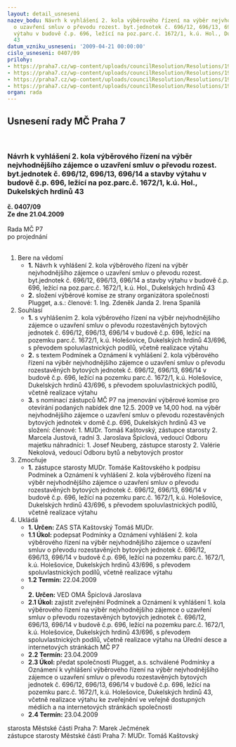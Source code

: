 ```yaml
---
layout: detail_usneseni
nazev_bodu: Návrh k vyhlášení 2. kola výběrového řízení na výběr nejvhodnějšího zájemce
  o uzavření smluv o převodu rozest. byt.jednotek č. 696/12, 696/13, 696/14 a stavby
  výtahu v budově č.p. 696, ležící na poz.parc.č. 1672/1, k.ú. Hol., Dukelských hrdinů
  43
datum_vzniku_usneseni: '2009-04-21 00:00:00'
cislo_usneseni: 0407/09
prilohy:
- https://praha7.cz/wp-content/uploads/councilResolution/Resolutions/19008/22-podm%c3%adnky_v%c5%99_dukelsk%c3%bdch_hrdin%c5%af_43_(4).doc
- https://praha7.cz/wp-content/uploads/councilResolution/Resolutions/19008/22-1_ozn%c3%a1men%c3%ad_v%c5%99_nov%c3%a9.doc
- https://praha7.cz/wp-content/uploads/councilResolution/Resolutions/19008/22-skmbt_60009041511150.tif
- https://praha7.cz/wp-content/uploads/councilResolution/Resolutions/19008/22-skmbt_60009041511170.tif
organ: rada
---
```

<div id="ucUsn_pList" class="usn">
	<span><h2>Usnesení rady MČ Praha 7 </h2>
<br></span><div class="standBody">
<span><h3>Návrh k vyhlášení 2. kola výběrového řízení na výběr nejvhodnějšího zájemce o uzavření smluv o převodu rozest. byt.jednotek č. 696/12, 696/13, 696/14 a stavby výtahu v budově č.p. 696, ležící na poz.parc.č. 1672/1, k.ú. Hol., Dukelských hrdinů 43</h3></span><div class="center">
		<strong>č. 0407/09</strong><br>
	</div>
<div class="center">
		<strong>Ze dne 21.04.2009</strong><br><br>
	</div>Rada MČ P7<br> po projednání<br><br><ol>
<li>Bere na vědomí<ul>
<li>
<strong>1.</strong> Návrh k vyhlášení 2. kola výběrového řízení na výběr nejvhodnějšího zájemce o uzavření smluv o převodu rozest. byt.jednotek č. 696/12, 696/13, 696/14 a stavby výtahu v budově č.p. 696, ležící na poz.parc.č. 1672/1, k.ú. Hol., Dukelských hrdinů 43</li>
<li>
<strong>2.</strong> složení výběrové komise ze strany organizátora společnosti Plugget, a.s.:   členové:                                                                                                                                                                                                                 1. Ing. Zdeněk Janda                                                                                                 2. Irena Spanilá  </li>
</ul>
</li>
<li>Souhlasí<ul>
<li>
<strong>1.</strong> s vyhlášením 2. kola výběrového řízení na výběr nejvhodnějšího zájemce o uzavření smluv o převodu rozestavěných bytových jednotek č. 696/12, 696/13, 696/14 v budově č.p. 696, ležící na pozemku parc.č. 1672/1, k.ú. Holešovice, Dukelských hrdinů 43/696, s převodem spoluvlastnických podílů, včetně realizace výtahu</li>
<li>
<strong>2.</strong> s textem Podmínek a Oznámení k vyhlášení 2. kola výběrového řízení na výběr nejvhodnějšího zájemce o uzavření smluv o převodu rozestavěných bytových jednotek č. 696/12, 696/13, 696/14 v budově č.p. 696, ležící na pozemku parc.č. 1672/1, k.ú. Holešovice, Dukelských hrdinů 43/696, s převodem spoluvlastnických podílů, včetně realizace výtahu</li>
<li>
<strong>3.</strong> s nominací zástupců MČ P7 na jmenování výběrové komise pro otevírání podaných nabídek dne 12.5. 2009 ve 14,00 hod. na výběr nejvhodnějšího zájemce o uzavření smluv o převodu rozestavěných bytových jednotek v domě č.p. 696, Dukelských hrdinů 43 ve složení:                                                                 členové:                                                                                                                     1. MUDr. Tomáš Kaštovský, zástupce starosty                                                       2. Marcela Justová, radní                                                                                         3. Jaroslava Špiclová, vedoucí Odboru majetku                                                            náhradníci:                                                                                                                 1. Josef Neuberg, zástupce starosty                                                                                                                                                             2. Valérie Nekolová, vedoucí Odboru bytů a nebytových prostor</li>
</ul>
</li>
<li>Zmocňuje<ul><li>
<strong>1.</strong> zástupce starosty MUDr. Tomáše Kaštovského k podpisu Podmínek a Oznámení k vyhlášení 2. kola výběrového řízení na výběr nejvhodnějšího zájemce o uzavření smluv o převodu rozestavěných bytových jednotek č. 696/12, 696/13, 696/14 v budově č.p. 696, ležící na pozemku parc.č. 1672/1, k.ú. Holešovice, Dukelských hrdinů 43/696, s převodem spoluvlastnických podílů, včetně realizace výtahu     </li></ul>
</li>
<li>Ukládá<ul>
<li>
<strong>1. Určen: </strong>ZAS STA Kaštovský Tomáš MUDr.</li>
<li>
<strong>1.1 Úkol: </strong>podepsat Podmínky a Oznámení vyhlášení 2. kola výběrového řízení na výběr nejvhodnějšího zájemce o uzavření smluv o převodu rozestavěných bytových jednotek č. 696/12, 696/13, 696/14 v budově č.p. 696, ležící na pozemku parc.č. 1672/1, k.ú. Holešovice, Dukelských hrdinů 43/696, s převodem spoluvlastnických podílů, včetně realizace výtahu</li>
<li>
<strong>1.2 Termín: </strong>22.04.2009</li>
<li>
<strong><br>2. Určen: </strong>VED OMA Špiclová Jaroslava</li>
<li>
<strong>2.1 Úkol: </strong>zajistit zveřejnění Podmínek a Oznámení k vyhlášení 1. kola výběrového řízení na výběr nejvhodnějšího zájemce o uzavření smluv o převodu rozestavěných bytových jednotek č. 696/12, 696/13, 696/14 v budově č.p. 696, ležící na pozemku parc.č. 1672/1, k.ú. Holešovice, Dukelských hrdinů 43/696, s převodem spoluvlastnických podílů, včetně realizace výtahu na Úřední desce a internetových stránkách MČ P7</li>
<li>
<strong>2.2 Termín: </strong>23.04.2009</li>
<li>
<strong>2.3 Úkol: </strong>předat společnosti Plugget, a.s. schválené Podmínky a Oznámení  k vyhlášení  výběrového řízení na výběr nejvhodnějšího zájemce o uzavření smluv o převodu rozestavěných bytových jednotek č. 696/12, 696/13, 696/14 v budově č.p. 696, ležící na pozemku parc.č. 1672/1, k.ú. Holešovice, Dukelských hrdinů 43, včetně realizace výtahu ke zveřejnění ve veřejně dostupných médiích a na internetových stránkách společnosti</li>
<li>
<strong>2.4 Termín: </strong>23.04.2009</li>
</ul>
</li>
</ol>starosta Městské části Praha 7: Marek Ječmének<br>zástupce starosty Městské části Praha 7: MUDr. Tomáš Kaštovský 
</div>
</div>